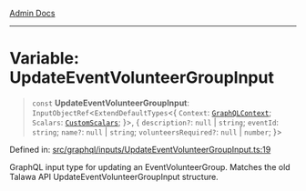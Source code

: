 [Admin Docs](/)

***

# Variable: UpdateEventVolunteerGroupInput

> `const` **UpdateEventVolunteerGroupInput**: `InputObjectRef`\<`ExtendDefaultTypes`\<\{ `Context`: [`GraphQLContext`](../../../context/type-aliases/GraphQLContext.md); `Scalars`: [`CustomScalars`](../../../scalars/type-aliases/CustomScalars.md); \}\>, \{ `description?`: `null` \| `string`; `eventId`: `string`; `name?`: `null` \| `string`; `volunteersRequired?`: `null` \| `number`; \}\>

Defined in: [src/graphql/inputs/UpdateEventVolunteerGroupInput.ts:19](https://github.com/Sourya07/talawa-api/blob/583d62db9438de398bb9012a4a2617e2cb268b08/src/graphql/inputs/UpdateEventVolunteerGroupInput.ts#L19)

GraphQL input type for updating an EventVolunteerGroup.
Matches the old Talawa API UpdateEventVolunteerGroupInput structure.
